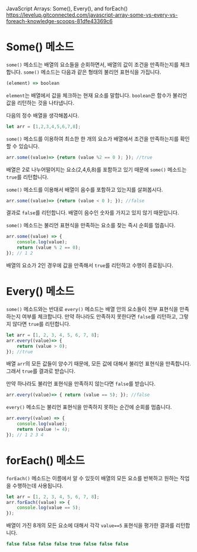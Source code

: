 JavaScript Arrays: Some(), Every(), and forEach()
https://levelup.gitconnected.com/javascript-array-some-vs-every-vs-foreach-knowledge-scoops-81dfe43369c6



# Some() 메소드

`some()` 메소드는 배열의 요소들을 순회하면서, 배열의 값이 조건을 만족하는지를 체크합니다. `some()` 메소드는 다음과 같은 형태의 불리언 표현식을 가집니다. 
``` javascript
(element) => boolean
```

`element`는 배열에서 값을 체크하는 현재 요소를 말합니다. 
`boolean`은 함수가 불리언 값을 리턴하는 것을 나타냅니다.



다음의 정수 배열을 생각해봅시다. 

``` javascript
let arr = [1,2,3,4,5,6,7,8];
```

`some()` 메소드를 이용하여 최소한 한 개의 요소가 배열에서 조건을 만족하는지를 확인할 수 있습니다. 

``` javascript
arr.some((value)=> {return (value %2 == 0 ); }); //true
```

배열은 2로 나누어떨어지는 요소(2,4,6,8)를 포함하고 있기 때문에 `some()` 메소드는 `true`를 리턴합니다. 



`some()` 메소드를 이용해서 배열이 음수를 포함하고 있는지를 살펴봅시다. 

``` javascript
arr.some((value)=> {return (value < 0 ); }); //false
```

결과로 `false`를 리턴합니다. 배열이 음수인 숫자를 가지고 있지 않기 때문입니다. 



`some()` 메소드는 불리언 표현식을 만족하는 요소를 찾는 즉시 순회를 멈춥니다. 

``` javascript
arr.some((value) => { 
    console.log(value); 
    return (value % 2 == 0); 
}); // 1 2
```
배열의 요소가 2인 경우에 값을 만족해서 `true`를 리턴하고 수행이 종료됩니다.




# Every() 메소드

`some()` 메소드와는 반대로 `every()` 메소드는 배열 안의 요소들이 전부 표현식을 만족하는지 여부를 체크합니다. 만약 하나라도 만족하지 못한다면 `false`를 리턴하고, 그렇지 않다면 `true`를 리턴합니다. 

``` javascript
let arr = [1, 2, 3, 4, 5, 6, 7, 8];
arr.every((value)=> { 
    return (value > 0); 
}); //true
```

배열 `arr`의 모든 값들이 양수기 때문에, 모든 값에 대해서 불리언 표현식을 만족합니다. 그래서 `true`를 결과로 받습니다.



만약 하나라도 불리언 표현식을 만족하지 않는다면 `false`를 받습니다. 
``` javascript
arr.every((value)=> { return (value == 5); }); //false
```

`every()` 메소드는 불리언 표현식을 만족하지 못하는 순간에 순회를 멈춥니다. 

``` javascript
arr.every((value) => { 
    console.log(value); 
    return (value != 4); 
}); // 1 2 3 4
```



# forEach() 메소드

`forEach()` 메소드는 이름에서 알 수 있듯이 배열의 모든 요소를 반복하고 원하는 작업을 수행하는데 사용됩니다.

```javascript
let arr = [1, 2, 3, 4, 5, 6, 7, 8];
arr.forEach((value) => { 
    console.log(value == 5); 
});
```
배열이 가진 8개의 모든 요소에 대해서 각각 `value==5` 표현식을 평가한 결과를 리턴합니다. 

```javascript
false false false false true false false false
```